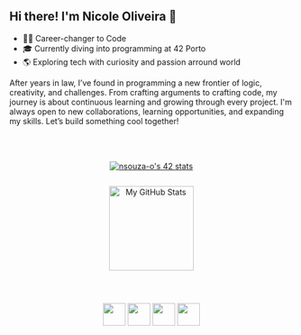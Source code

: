 ## Hi there! I'm Nicole Oliveira 🌟

- 👩‍💻 Career-changer to Code
- 🎓 Currently diving into programming at 42 Porto
- 🌎 Exploring tech with curiosity and passion arround world 

After years in law, I’ve found in programming a new frontier of logic, creativity, and challenges. From crafting arguments to crafting code, my journey is about continuous learning and growing through every project. I'm always open to new collaborations, learning opportunities, and expanding my skills. Let’s build something cool together!
</div>
  
  ##
 
<div> 
<div>
  <br>
  <br>
</div>
<div align="center">
<a href="https://github.com/oakoudad/badge42"><img src="https://badge.mediaplus.ma/starryblue/nsouza-o" alt="nsouza-o's 42 stats" /></a>
</div>
<div align="center">
  <br>
<img src="https://github-readme-stats.vercel.app/api/top-langs/?username=nicoleoliveiraa&layout=compact&theme=synthwave&count_private=true" style="margin: 10px" alt="My GitHub Stats" height="150px"/>
</div>
<div>
  <br>
  <br>
</div>
<p align="center">
<img src="https://cdn.jsdelivr.net/gh/devicons/devicon@latest/icons/c/c-original.svg" width="40" height="40"/>
<img src="https://cdn.jsdelivr.net/gh/devicons/devicon@latest/icons/cplusplus/cplusplus-original.svg" width="40" height="40"/>
<img src="https://cdn.jsdelivr.net/gh/devicons/devicon@latest/icons/html5/html5-original.svg" width="40" height="40"/>
<img src="https://cdn.jsdelivr.net/gh/devicons/devicon@latest/icons/css3/css3-original.svg" width="40" height="40"/>
</p>
          
          
          
          
          
